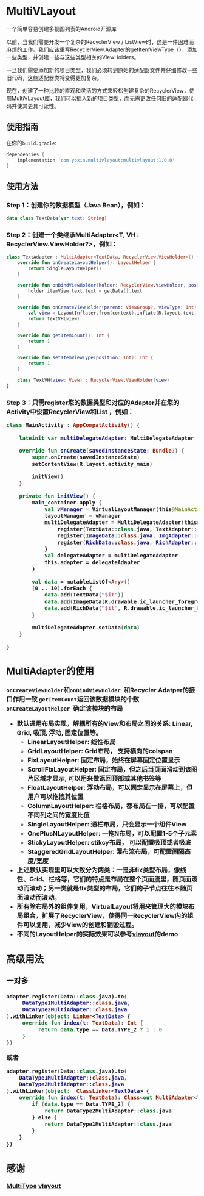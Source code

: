 # MultiVLayout

一个简单容易创建多视图列表的Android开源库

以前，当我们需要开发一个复杂的RecyclerView / ListView时，这是一件困难而麻烦的工作。我们应该重写RecyclerView.Adapter的getItemViewType（），添加一些类型，并创建一些与这些类型相关的ViewHolders。

一旦我们需要添加新的项目类型，我们必须转到原始的适配器文件并仔细修改一些旧代码，这些适配器类将变得更加复杂。

现在，创建了一种比较的直观和灵活的方式来轻松创建复杂的RecyclerView，使用MultiVLayout库，我们可以插入新的项目类型，而无需更改任何旧的适配器代码并使其更具可读性。

## 使用指南 ##
在你的`build.gradle`:
```groovy
dependencies {
    implementation 'com.yoxin.multivlayout:multivlayout:1.0.0'
}
```

## 使用方法
### Step 1：创建你的数据模型（Java Bean），例如：
```kotlin
data class TextData(var text: String)
```

### Step 2：创建一个类继承MultiAdapter<T, VH : RecyclerView.ViewHolder?>，例如：
```kotlin
class TextAdapter : MultiAdapter<TextData, RecyclerView.ViewHolder>() {
    override fun onCreateLayoutHelper(): LayoutHelper {
        return SingleLayoutHelper()
    }

    override fun onBindViewHolder(holder: RecyclerView.ViewHolder, position: Int) {
        holder.itemView.text.text = getData().text
    }

    override fun onCreateViewHolder(parent: ViewGroup?, viewType: Int): RecyclerView.ViewHolder {
        val view = LayoutInflater.from(context).inflate(R.layout.text, null)
        return TextVH(view)
    }

    override fun getItemCount(): Int {
        return 1
    }

    override fun setItemViewType(position: Int): Int {
        return 1
    }

    class TextVH(view: View) : RecyclerView.ViewHolder(view)
}
```
### Step 3：只需register您的数据类型和对应的Adapter并在您的Activity中设置RecyclerView和List <Object>，例如：

```kotlin
class MainActivity : AppCompatActivity() {

    lateinit var multiDelegateAdapter: MultiDelegateAdapter

    override fun onCreate(savedInstanceState: Bundle?) {
        super.onCreate(savedInstanceState)
        setContentView(R.layout.activity_main)

        initView()
    }

    private fun initView() {
        main_container.apply {
            val vManager = VirtualLayoutManager(this@MainActivity)
            layoutManager = vManager
            multiDelegateAdapter = MultiDelegateAdapter(this@MainActivity, vManager).apply {
                register(TextData::class.java, TextAdapter::class.java)
                register(ImageData::class.java, ImgAdapter::class.java)
                register(RichData::class.java, RichAdapter::class.java)
            }
            val delegateAdapter = multiDelegateAdapter
            this.adapter = delegateAdapter
        }

        val data = mutableListOf<Any>()
        (0 .. 10).forEach {
            data.add(TextData("$it"))
            data.add(ImageData(R.drawable.ic_launcher_foreground))
            data.add(RichData("$it", R.drawable.ic_launcher_background))
        }

        multiDelegateAdapter.setData(data)
    }

}
```

## MultiAdapter的使用
`onCreateViewHolder`和`onBindViewHolder `和Recycler.Adatper的接口作用一致
`getItemCount`返回该数据模块的个数
`onCreateLayoutHelper `确定该模块的布局
 * 默认通用布局实现，解耦所有的View和布局之间的关系: Linear, Grid, 吸顶, 浮动, 固定位置等。
	* LinearLayoutHelper: 线性布局
	* GridLayoutHelper:  Grid布局， 支持横向的colspan
	* FixLayoutHelper: 固定布局，始终在屏幕固定位置显示
	* ScrollFixLayoutHelper: 固定布局，但之后当页面滑动到该图片区域才显示, 可以用来做返回顶部或其他书签等
	* FloatLayoutHelper: 浮动布局，可以固定显示在屏幕上，但用户可以拖拽其位置
	* ColumnLayoutHelper: 栏格布局，都布局在一排，可以配置不同列之间的宽度比值
	* SingleLayoutHelper: 通栏布局，只会显示一个组件View
	* OnePlusNLayoutHelper: 一拖N布局，可以配置1-5个子元素
	* StickyLayoutHelper: stikcy布局， 可以配置吸顶或者吸底
	* StaggeredGridLayoutHelper: 瀑布流布局，可配置间隔高度/宽度
 * 上述默认实现里可以大致分为两类：一是非fix类型布局，像线性、Grid、栏格等，它们的特点是布局在整个页面流里，随页面滚动而滚动；另一类就是fix类型的布局，它们的子节点往往不随页面滚动而滚动。
 * 所有除布局外的组件复用，VirtualLayout将用来管理大的模块布局组合，扩展了RecyclerView，使得同一RecyclerView内的组件可以复用，减少View的创建和销毁过程。
* 不同的LayoutHelper的实际效果可以参考[vlayout](https://github.com/alibaba/vlayout)的demo

## 高级用法
### 一对多
``` kotlin
adapter.register(Data::class.java).to(
     DataType1MultiAdapter::class.java,
     DataType2MultiAdapter::class.java
).withLinker(object: Linker<TextData> {
     override fun index(t: TextData): Int {
          return data.type == Data.TYPE_2 ? 1 : 0
     }
})
```
或者
```kotlin
adapter.register(Data::class.java).to(
    DataType1MultiAdapter::class.java,
    DataType2MultiAdapter::class.java
).withLinker(object:  ClassLinker<TextData> {
    override fun index(t: TextData): Class<out MultiAdapter<TextData, *>> {
        if (data.type == Data.TYPE_2) {
            return DataType2MultiAdapter::class.java
        } else {
            return DataType1MultiAdapter::class.java
        }
    }
})
```
## 感谢
[MultiType](https://github.com/drakeet/MultiType)
[vlayout](https://github.com/alibaba/vlayout)
